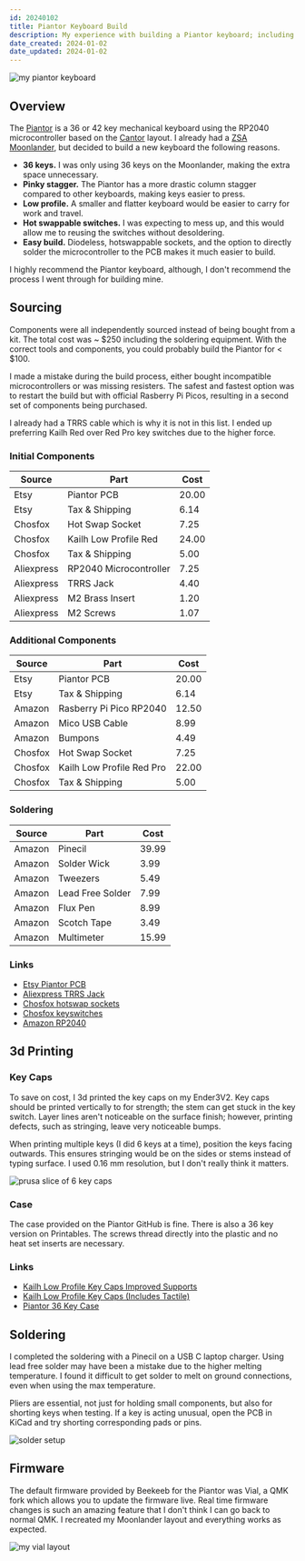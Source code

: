 ```yaml
---
id: 20240102
title: Piantor Keyboard Build
description: My experience with building a Piantor keyboard; including issues I ran into, budget, 3d printing.
date_created: 2024-01-02
date_updated: 2024-01-02
---
```


![my piantor keyboard](/static/content/images/blog/20231018/20231018_piantor_complete.png)

## Overview

The [Piantor](https://github.com/beekeeb/piantor) is a 36 or 42 key mechanical keyboard using the RP2040 microcontroller based on the [Cantor](https://github.com/diepala/cantor) layout. I already had a [ZSA Moonlander](https://www.zsa.io/moonlander/), but decided to build a new keyboard the following reasons.

- **36 keys.** I was only using 36 keys on the Moonlander, making the extra space unnecessary.
- **Pinky stagger.** The Piantor has a more drastic column stagger compared to other keyboards, making keys easier to press.
- **Low profile.** A smaller and flatter keyboard would be easier to carry for work and travel.
- **Hot swappable switches.** I was expecting to mess up, and this would allow me to reusing the switches without desoldering.
- **Easy build.** Diodeless, hotswappable sockets, and the option to directly solder the microcontroller to the PCB makes it much easier to build.

I highly recommend the Piantor keyboard, although, I don't recommend the process I went through for building mine.

## Sourcing

Components were all independently sourced instead of being bought from a kit. The total cost was ~ $250 including the soldering equipment. With the correct tools and components, you could probably build the Piantor for < $100.

I made a mistake during the build process, either bought incompatible microcontrollers or was missing resisters. The safest and fastest option was to restart the build but with official Rasberry Pi Picos, resulting in a second set of components being purchased.

I already had a TRRS cable which is why it is not in this list. I ended up preferring Kailh Red over Red Pro key switches due to the higher force.

### Initial Components

| Source     | Part                   | Cost  |
| ---------- | ---------------------- | ----- |
| Etsy       | Piantor PCB            | 20.00 |
| Etsy       | Tax & Shipping         | 6.14  |
| Chosfox    | Hot Swap Socket        | 7.25  |
| Chosfox    | Kailh Low Profile Red  | 24.00 |
| Chosfox    | Tax & Shipping         | 5.00  |
| Aliexpress | RP2040 Microcontroller | 7.25  |
| Aliexpress | TRRS Jack              | 4.40  |
| Aliexpress | M2 Brass Insert        | 1.20  |
| Aliexpress | M2 Screws              | 1.07  |

### Additional Components

| Source  | Part                      | Cost  |
| ------- | ------------------------- | ----- |
| Etsy    | Piantor PCB               | 20.00 |
| Etsy    | Tax & Shipping            | 6.14  |
| Amazon  | Rasberry Pi Pico RP2040   | 12.50 |
| Amazon  | Mico USB Cable            | 8.99  |
| Amazon  | Bumpons                   | 4.49  |
| Chosfox | Hot Swap Socket           | 7.25  |
| Chosfox | Kailh Low Profile Red Pro | 22.00 |
| Chosfox | Tax & Shipping            | 5.00  |

### Soldering

| Source | Part             | Cost  |
| ------ | ---------------- | ----- |
| Amazon | Pinecil          | 39.99 |
| Amazon | Solder Wick      | 3.99  |
| Amazon | Tweezers         | 5.49  |
| Amazon | Lead Free Solder | 7.99  |
| Amazon | Flux Pen         | 8.99  |
| Amazon | Scotch Tape      | 3.49  |
| Amazon | Multimeter       | 15.99 |

### Links

- [Etsy Piantor PCB](https://www.etsy.com/listing/1411130742/piantor-keyboard-pcb)
- [Aliexpress TRRS Jack](https://www.aliexpress.us/item/2251832843150354.html)
- [Chosfox hotswap sockets](https://chosfox.com/collections/sockets-mouse-switches/products/kailh-choc-switch-1350-hot-swap-sockets)
- [Chosfox keyswitches](https://chosfox.com/products/kailh-low-profile-choc-switches?variant=42514647613634)
- [Amazon RP2040](https://www.amazon.com/gp/product/B092S2KCV2/)

## 3d Printing

### Key Caps

To save on cost, I 3d printed the key caps on my Ender3V2. Key caps should be printed vertically to for strength; the stem can get stuck in the key switch. Layer lines aren't noticeable on the surface finish; however, printing defects, such as stringing, leave very noticeable bumps.

When printing multiple keys (I did 6 keys at a time), position the keys facing outwards. This ensures stringing would be on the sides or stems instead of typing surface. I used 0.16 mm resolution, but I don't really think it matters.

![prusa slice of 6 key caps](/static/content/images/blog/20231018/20231018_keycaps_prusa.png)

### Case

The case provided on the Piantor GitHub is fine. There is also a 36 key version on Printables. The screws thread directly into the plastic and no heat set inserts are necessary.

### Links

- [Kailh Low Profile Key Caps Improved Supports](https://www.printables.com/model/566288-improved-supports-kailh-choc-ergonomic-sculpted-ke)
- [Kailh Low Profile Key Caps (Includes Tactile)](https://www.printables.com/model/400911-kailh-choc-ergonomic-sculpted-keycaps)
- [Piantor 36 Key Case](https://www.printables.com/model/380211-piantor-36-keys-keyboard-case)

## Soldering

I completed the soldering with a Pinecil on a USB C laptop charger. Using lead free solder may have been a mistake due to the higher melting temperature. I found it difficult to get solder to melt on ground connections, even when using the max temperature.

Pliers are essential, not just for holding small components, but also for shorting keys when testing. If a key is acting unusual, open the PCB in KiCad and try shorting corresponding pads or pins.

![solder setup](/static/content/images/blog/20231018/20231018_piantor_solder.png)

## Firmware

The default firmware provided by Beekeeb for the Piantor was Vial, a QMK fork which allows you to update the firmware live. Real time firmware changes is such an amazing feature that I don't think I can go back to normal QMK. I recreated my Moonlander layout and everything works as expected.

![my vial layout](/static/content/images/blog/20231018/20231018_piantor_vial.png)
